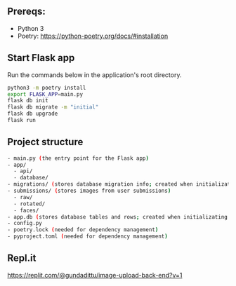 ## Prereqs:
- Python 3
- Poetry: https://python-poetry.org/docs/#installation

## Start Flask app
Run the commands below in the application's root directory.
```bash
python3 -m poetry install
export FLASK_APP=main.py
flask db init
flask db migrate -m "initial"
flask db upgrade
flask run
```

## Project structure
```bash
- main.py (the entry point for the Flask app)
- app/
  - api/
  - database/
- migrations/ (stores database migration info; created when initializating db)
- submissions/ (stores images from user submissions)
  - raw/
  - rotated/
  - faces/
- app.db (stores database tables and rows; created when initializating db)
- config.py
- poetry.lock (needed for dependency management)
- pyproject.toml (needed for dependency management)
```

## Repl.it
https://replit.com/@gundadittu/image-upload-back-end?v=1
